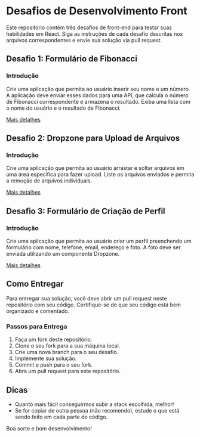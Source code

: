 # Desafios de Desenvolvimento Front

Este repositório contém três desafios de front-end para testar suas habilidades em React. Siga as instruções de cada desafio descritas nos arquivos correspondentes e envie sua solução via pull request.

## Desafio 1: Formulário de Fibonacci

### Introdução

Crie uma aplicação que permita ao usuário inserir seu nome e um número. A aplicação deve enviar esses dados para uma API, que calcula o número de Fibonacci correspondente e armazena o resultado. Exiba uma lista com o nome do usuário e o resultado de Fibonacci.

[Mais detalhes](./challenge-1.md)

## Desafio 2: Dropzone para Upload de Arquivos

### Introdução

Crie uma aplicação que permita ao usuário arrastar e soltar arquivos em uma área específica para fazer upload. Liste os arquivos enviados e permita a remoção de arquivos individuais.

[Mais detalhes](./challenge-2.md)

## Desafio 3: Formulário de Criação de Perfil

### Introdução

Crie uma aplicação que permita ao usuário criar um perfil preenchendo um formulário com nome, telefone, email, endereço e foto. A foto deve ser enviada utilizando um componente Dropzone.

[Mais detalhes](./challenge-3.md)

## Como Entregar

Para entregar sua solução, você deve abrir um pull request neste repositório com seu código. Certifique-se de que seu código está bem organizado e comentado.

### Passos para Entrega

1. Faça um fork deste repositório.
2. Clone o seu fork para a sua máquina local.
3. Crie uma nova branch para o seu desafio.
4. Implemente sua solução.
5. Commit e push para o seu fork.
6. Abra um pull request para este repositório.

## Dicas

- Quanto mais fácil conseguirmos subir a stack escolhida, melhor!
- Se for copiar de outra pessoa (não recomendo), estude o que está sendo feito em cada parte do código.

Boa sorte e bom desenvolvimento!
